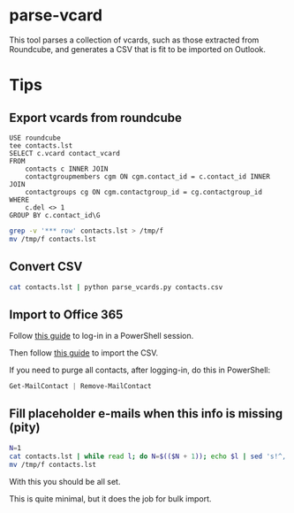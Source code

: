 # parse-vcard

This tool parses a collection of vcards, such as those extracted from Roundcube,
and generates a CSV that is fit to be imported on Outlook.

# Tips

## Export vcards from roundcube

```mysql
USE roundcube
tee contacts.lst
SELECT c.vcard contact_vcard
FROM 
    contacts c INNER JOIN
    contactgroupmembers cgm ON cgm.contact_id = c.contact_id INNER JOIN
    contactgroups cg ON cgm.contactgroup_id = cg.contactgroup_id
WHERE
    c.del <> 1
GROUP BY c.contact_id\G
```

```bash
grep -v '*** row' contacts.lst > /tmp/f
mv /tmp/f contacts.lst
```

## Convert CSV

```bash
cat contacts.lst | python parse_vcards.py contacts.csv
```

## Import to Office 365

Follow [this guide](https://docs.microsoft.com/en-us/powershell/exchange/exchange-online/connect-to-exchange-online-powershell/connect-to-exchange-online-powershell?view=exchange-ps) to log-in in a PowerShell session.

Then follow [this guide](https://docs.microsoft.com/en-us/powershell/exchange/exchange-online/connect-to-exchange-online-powershell/connect-to-exchange-online-powershell?view=exchange-ps) to import the CSV.

If you need to purge all contacts, after logging-in, do this in PowerShell:

```powershell
Get-MailContact | Remove-MailContact
```

## Fill placeholder e-mails when this info is missing (pity)

```bash
N=1
cat contacts.lst | while read l; do N=$(($N + 1)); echo $l | sed 's!^,!'$N'@missing.email.invalid,!g' ; done  > /tmp/f;
mv /tmp/f contacts.lst
```

With this you should be all set.

This is quite minimal, but it does the job for bulk import.
